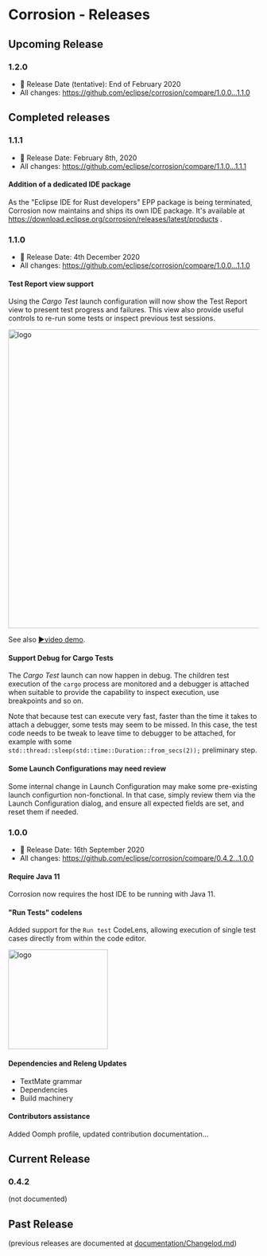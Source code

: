 # Corrosion - Releases

## Upcoming Release

### 1.2.0

* 📅 Release Date (tentative): End of February 2020
* All changes: https://github.com/eclipse/corrosion/compare/1.0.0...1.1.0

## Completed releases

### 1.1.1

* 📅 Release Date: February 8th, 2020
* All changes: https://github.com/eclipse/corrosion/compare/1.1.0...1.1.1


#### Addition of a dedicated IDE package

As the "Eclipse IDE for Rust developers" EPP package is being terminated, Corrosion now maintains and ships its own IDE package. It's available at https://download.eclipse.org/corrosion/releases/latest/products .

### 1.1.0

* 📅 Release Date: 4th December 2020
* All changes: https://github.com/eclipse/corrosion/compare/1.0.0...1.1.0

#### Test Report view support

Using the _Cargo Test_ launch configuration will now show the Test Report view to present test progress and failures. This view also provide useful controls to re-run some tests or inspect previous test sessions.

<img alt="logo" src="./images/testReports.png" width="600px"/>

See also [▶️video demo](https://www.screencast.com/t/1sgBo0ENGc).

#### Support Debug for Cargo Tests

The _Cargo Test_ launch can now happen in debug. The children test execution of the `cargo` process are monitored and a debugger is attached when suitable to provide the capability to inspect execution, use breakpoints and so on.

Note that because test can execute very fast, faster than the time it takes to attach a debugger, some tests may seem to be missed. In this case, the test code needs to be tweak to leave time to debugger to be attached, for example with some `std::thread::sleep(std::time::Duration::from_secs(2));` preliminary step.

#### Some Launch Configurations may need review

Some internal change in Launch Configuration may make some pre-existing launch configurtion non-fonctional. In that case, simply review them via the Launch Configuration dialog, and ensure all expected fields are set, and reset them if needed.

### 1.0.0

* 📅 Release Date: 16th September 2020
* All changes: https://github.com/eclipse/corrosion/compare/0.4.2...1.0.0

#### Require Java 11

Corrosion now requires the host IDE to be running with Java 11.

#### "Run Tests" codelens

Added support for the `Run test` CodeLens, allowing execution of single test cases directly from within the code editor.

<img alt="logo" src="./images/runTestCodemining.png" width="200px"/>

#### Dependencies and Releng Updates

* TextMate grammar
* Dependencies
* Build machinery

#### Contributors assistance

Added Oomph profile, updated contribution documentation...

## Current Release

### 0.4.2

(not documented)

## Past Release

(previous releases are documented at [documentation/Changelod.md](documentation/Changelod.md))